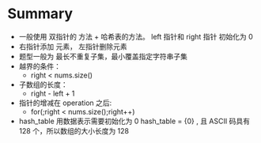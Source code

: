 # Summary
  * 一般使用 双指针的 方法 + 哈希表的方法。 left 指针和 right 指针 初始化为 0
  * 右指针添加 元素， 左指针删除元素
  * 题型一般为 最长不重复子集，最小覆盖指定字符串子集
  * 越界的条件：
    * right < nums.size()
  * 子数组的长度：
    * right - left + 1
  * 指针的增减在 operation 之后:
    * for(;right < nums.size();right++)
  * hash_table 用数据表示需要初始化为 0 hash_table = {0} , 且 ASCII 码具有 128 个，所以数组的大小长度为 128
